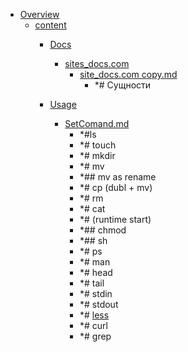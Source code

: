 - <a href = "E:\Node_projects\Node_Way\NBase\_Md\_Index\__Closer\_Web\GUI\Overview\cat.Overview\dir.Overview.md">Overview</a>
    - <a href = "E:\Node_projects\Node_Way\NBase\_Md\_Index\__Closer\_Web\GUI\Overview\content\cat.content\dir.content.md">content</a>
        - <a href = "E:\Node_projects\Node_Way\NBase\_Md\_Index\__Closer\_Web\GUI\Overview\content\Docs\cat.Docs\dir.Docs.md">Docs</a>
            - <a href = "E:\Node_projects\Node_Way\NBase\_Md\_Index\__Closer\_Web\GUI\Overview\content\Docs\sites_docs.com\cat.sites_docs.com\dir.sites_docs.com.md">sites_docs.com</a>
                - <a href = "E:\Node_projects\Node_Way\NBase\_Md\_Index\__Closer\_Web\GUI\Overview\content\Docs\sites_docs.com\site_docs.com copy.md">site_docs.com copy.md</a>
                    - *# Сущности
            
        
        - <a href = "E:\Node_projects\Node_Way\NBase\_Md\_Index\__Closer\_Web\GUI\Overview\content\Usage\cat.Usage\dir.Usage.md">Usage</a>
            - <a href = "E:\Node_projects\Node_Way\NBase\_Md\_Index\__Closer\_Web\GUI\Overview\content\Usage\SetComand.md">SetComand.md</a>
                - *#ls
                - *# touch
                - *# mkdir
                - *# mv
                - *## mv as rename
                - *# cp (dubl + mv)
                - *# rm 
                - *# cat
                - *# (runtime start)
                - *## chmod 
                - *## sh
                - *# ps
                - *# man 
                - *# head
                - *# tail 
                - *# stdin
                - *# stdout
                - *# [less](less/___setcomand.md)
                - *# curl
                - *# grep
        
    
